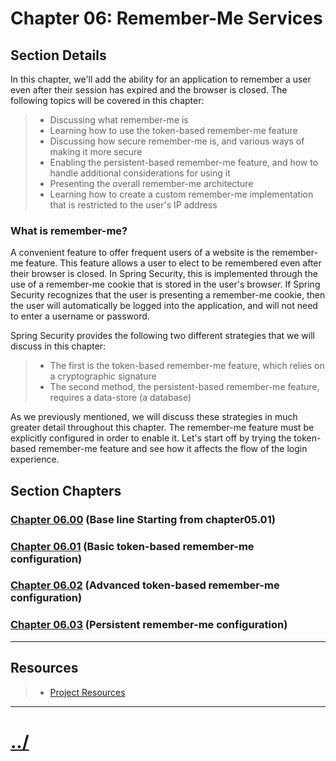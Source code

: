 # Chapter 06: Remember-Me Services

## Section Details

In this chapter, we'll add the ability for an application to remember a user even after their
session has expired and the browser is closed. The following topics will be covered in this
chapter:
> *  Discussing what remember-me is
> *  Learning how to use the token-based remember-me feature
> *  Discussing how secure remember-me is, and various ways of making it more secure
> *  Enabling the persistent-based remember-me feature, and how to handle additional considerations for using it
> *  Presenting the overall remember-me architecture
> *  Learning how to create a custom remember-me implementation that is restricted to the user's IP address

### What is remember-me?
A convenient feature to offer frequent users of a website is the remember-me feature. This
feature allows a user to elect to be remembered even after their browser is closed. In Spring
Security, this is implemented through the use of a remember-me cookie that is stored in the
user's browser. If Spring Security recognizes that the user is presenting a remember-me
cookie, then the user will automatically be logged into the application, and will not need to
enter a username or password.

Spring Security provides the following two different strategies that we will discuss in this
chapter:
> *  The first is the token-based remember-me feature, which relies on a
cryptographic signature
> *  The second method, the persistent-based remember-me feature, requires a
data-store (a database)

As we previously mentioned, we will discuss these strategies in much greater detail
throughout this chapter. The remember-me feature must be explicitly configured in order to
enable it. Let's start off by trying the token-based remember-me feature and see how it
affects the flow of the login experience.

## Section Chapters

### [Chapter 06.00](./chapter06.00/README.md) (Base line Starting from chapter05.01)

### [Chapter 06.01](./chapter06.01/README.md) (Basic token-based remember-me configuration)

### [Chapter 06.02](./chapter06.02/README.md) (Advanced token-based remember-me configuration)

### [Chapter 06.03](./chapter06.03/README.md) (Persistent remember-me configuration)

---

## Resources
> * [Project Resources](../docs/resources.md)


---

# [../](../README.md)
